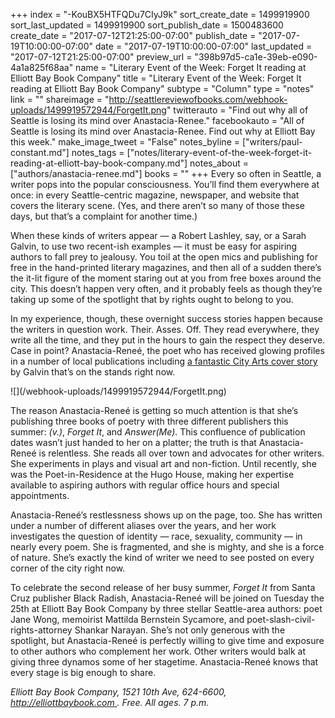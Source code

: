 +++
index = "-KouBX5HTFQDu7CIyJ9k"
sort_create_date = 1499919900
sort_last_updated = 1499919900
sort_publish_date = 1500483600
create_date = "2017-07-12T21:25:00-07:00"
publish_date = "2017-07-19T10:00:00-07:00"
date = "2017-07-19T10:00:00-07:00"
last_updated = "2017-07-12T21:25:00-07:00"
preview_url = "398b97d5-ca1e-39eb-e090-4a1a825f68aa"
name = "Literary Event of the Week: Forget It reading at Elliott Bay Book Company"
title = "Literary Event of the Week: Forget It reading at Elliott Bay Book Company"
subtype = "Column"
type = "notes"
link = ""
shareimage = "http://seattlereviewofbooks.com/webhook-uploads/1499919572944/ForgetIt.png"
twitterauto = "Find out why all of Seattle is losing its mind over Anastacia-Renee."
facebookauto = "All of Seattle is losing its mind over Anastacia-Renee. Find out why at Elliott Bay this week."
make_image_tweet = "False"
notes_byline = ["writers/paul-constant.md"]
notes_tags = ["notes/literary-event-of-the-week-forget-it-reading-at-elliott-bay-book-company.md"]
notes_about = ["authors/anastacia-renee.md"]
books = ""
+++
Every so often in Seattle, a writer pops into the popular consciousness. You’ll find them everywhere at once: in every Seattle-centric magazine, newspaper, and website that covers the literary scene. (Yes, and there aren’t so many of those these days, but that’s a complaint for another time.)

When these kinds of writers appear — a Robert Lashley, say, or a Sarah Galvin, to use two recent-ish examples — it must be easy for aspiring authors to fall prey to jealousy. You toil at the open mics and publishing for free in the hand-printed literary magazines, and then all of a sudden there’s the it-lit figure of the moment staring out at you from free boxes around the city. This doesn’t happen very often, and it probably feels as though they’re taking up some of the spotlight that by rights ought to belong to you.

In my experience, though, these overnight success stories happen because the writers in question work. Their. Asses. Off. They read everywhere, they write all the time, and they put in the hours to gain the respect they deserve. Case in point? Anastacia-Reneé, the poet who has received glowing profiles in a number of local publications including [a fantastic City Arts cover story]( http://www.cityartsonline.com/articles/linguistic-gymnast) by Galvin that’s on the stands right now.

<p class="image-left">![](/webhook-uploads/1499919572944/ForgetIt.png)</p>

The reason Anastacia-Reneé is getting so much attention is that she’s publishing three books of poetry with three different publishers this summer: *(v.)*, *Forget It*, and *Answer(Me)*. This confluence of publication dates wasn’t just handed to her on a platter; the truth is that Anastacia-Reneé is relentless. She reads all over town and advocates for other writers. She experiments in plays and visual art and non-fiction. Until recently, she was the Poet-in-Residence at the Hugo House, making her expertise available to aspiring authors with regular office hours and special appointments.

Anastacia-Reneé’s restlessness shows up on the page, too. She has written under a number of different aliases over the years, and her work investigates the question of identity — race, sexuality, community — in nearly every poem. She is fragmented, and she is mighty, and she is a force of nature. She’s exactly the kind of writer we need to see posted on every corner of the city right now.

To celebrate the second release of her busy summer, *Forget It* from Santa Cruz publisher Black Radish, Anastacia-Reneé will be joined on Tuesday the 25th at Elliott Bay Book Company by three stellar Seattle-area authors: poet Jane Wong, memoirist Mattilda Bernstein Sycamore, and poet-slash-civil-rights-attorney Shankar Narayan. She’s not only generous with the spotlight, but Anastacia-Reneé is perfectly willing to give time and exposure to other authors who complement her work. Other writers would balk at giving three dynamos some of her stagetime. Anastacia-Reneé knows that every stage is big enough to share.

*Elliott Bay Book Company, 1521 10th Ave, 624-6600, http://elliottbaybook.com . Free. All ages. 7 p.m.*

